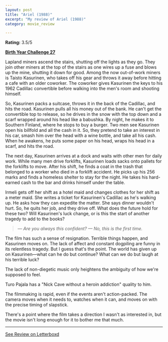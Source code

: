```yaml
---
layout: post
title: "Ariel (1988)"
excerpt: "My review of Ariel (1988)"
category: movie_review

---
```


**Rating:** 3.5/5

<b><a href="https://boxd.it/sWI7Y">Birth Year Challenge 27</a></b>

Lapland miners ascend the stairs, shutting off the lights as they go. They join other miners at the top of the stairs as one wires up a fuse and blows up the mine, shutting it down for good. Among the now out-of-work miners is Taisto Kasurinen, who takes off his gear and throws it away before hitting a cafe with an older coworker. The coworker gives Kasurinen the keys to his 1962 Cadillac convertible before walking into the men's room and shooting himself.

So, Kasurinen packs a suitcase, throws it in the back of the Cadillac, and hits the road. Kasurinen pulls all his money out of the bank. He can't get the convertible top to release, so he drives in the snow with the top down and a scarf wrapped around his head like a babushka. By night, he makes it to Southern Finland, where he stops to buy a burger. Two men see Kasurinen open his billfold and all the cash in it. So, they pretend to take an interest in his car, smash him over the head with a wine bottle, and take all his cash. When he awakens, he puts some paper on his head, wraps his head in a scarf, and hits the road.

The next day, Kasurinen arrives at a dock and waits with other men for daily work. While many men drive forklifts, Kasurinen loads sacks onto pallets for the forklifts to move. After his shift, he finds a coat in the trash that belonged to a worker who died in a forklift accident. He picks up his 256 marks and finds a homeless shelter to stay for the night. He takes his hard-earned cash to the bar and drinks himself under the table.

Irmeli gets off her shift as a hotel maid and changes clothes for her shift as a meter maid. She writes a ticket for Kasurinen's Cadillac as he's walking up. He asks how they can expedite the matter. She says dinner wouldn't hurt. So, he quits her job, and they drive off. What does the future hold for these two? Will Kasurinen's luck change, or is this the start of another tragedy to add to the books?

<blockquote><i>— Are you always this confident?
— No, this is the first time.</i></blockquote>

The film has such a sense of resignation. Terrible things happen, and Kasurinen moves on. The lack of affect and constant dogpiling are funny in its relentless tragedy. But I guess that's the point. The world has given up on Kasurinen—what can he do but continue? What can we do but laugh at his terrible luck?

The lack of non-diegetic music only heightens the ambiguity of how we're supposed to feel.

Turo Pajala has a "Nick Cave without a heroin addiction" quality to him.

The filmmaking is rapid, even if the events aren't action-packed. The camera moves when it needs to, watches when it can, and moves on with the precise timing of slapstick.

There's a point where the film takes a direction I wasn't as interested in, but the movie isn't long enough for it to bother me that much. 

<hr>

[See Review on Letterboxd](https://boxd.it/8QwQ91)
